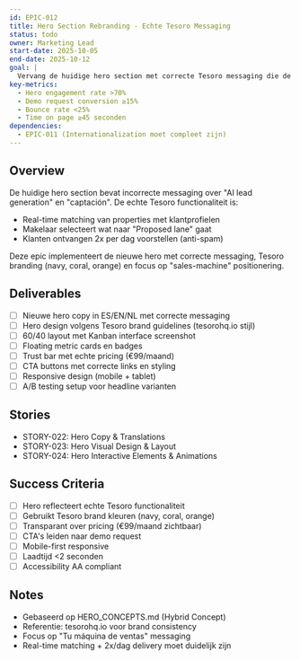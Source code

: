 ```yaml
---
id: EPIC-012
title: Hero Section Rebranding - Echte Tesoro Messaging
status: todo
owner: Marketing Lead
start-date: 2025-10-05
end-date: 2025-10-12
goal: |
  Vervang de huidige hero section met correcte Tesoro messaging die de echte functionaliteit (real-time matching + controlled delivery) reflecteert en de Tesoro brand identity gebruikt.
key-metrics:
  - Hero engagement rate >70%
  - Demo request conversion ≥15%
  - Bounce rate <25%
  - Time on page ≥45 seconden
dependencies:
  - EPIC-011 (Internationalization moet compleet zijn)
---
```


## Overview

De huidige hero section bevat incorrecte messaging over "AI lead generation" en "captación". De echte Tesoro functionaliteit is:
- Real-time matching van properties met klantprofielen
- Makelaar selecteert wat naar "Proposed lane" gaat
- Klanten ontvangen 2x per dag voorstellen (anti-spam)

Deze epic implementeert de nieuwe hero met correcte messaging, Tesoro branding (navy, coral, orange) en focus op "sales-machine" positionering.

## Deliverables

- [ ] Nieuwe hero copy in ES/EN/NL met correcte messaging
- [ ] Hero design volgens Tesoro brand guidelines (tesorohq.io stijl)
- [ ] 60/40 layout met Kanban interface screenshot
- [ ] Floating metric cards en badges
- [ ] Trust bar met echte pricing (€99/maand)
- [ ] CTA buttons met correcte links en styling
- [ ] Responsive design (mobile + tablet)
- [ ] A/B testing setup voor headline varianten

## Stories

- STORY-022: Hero Copy & Translations
- STORY-023: Hero Visual Design & Layout
- STORY-024: Hero Interactive Elements & Animations

## Success Criteria

- [ ] Hero reflecteert echte Tesoro functionaliteit
- [ ] Gebruikt Tesoro brand kleuren (navy, coral, orange)
- [ ] Transparant over pricing (€99/maand zichtbaar)
- [ ] CTA's leiden naar demo request
- [ ] Mobile-first responsive
- [ ] Laadtijd <2 seconden
- [ ] Accessibility AA compliant

## Notes

- Gebaseerd op HERO_CONCEPTS.md (Hybrid Concept)
- Referentie: tesorohq.io voor brand consistency
- Focus op "Tu máquina de ventas" messaging
- Real-time matching + 2x/dag delivery moet duidelijk zijn
